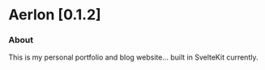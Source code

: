 # Aerlon [0.1.2]

### About

This is my personal portfolio and blog website... built in SvelteKit currently.
